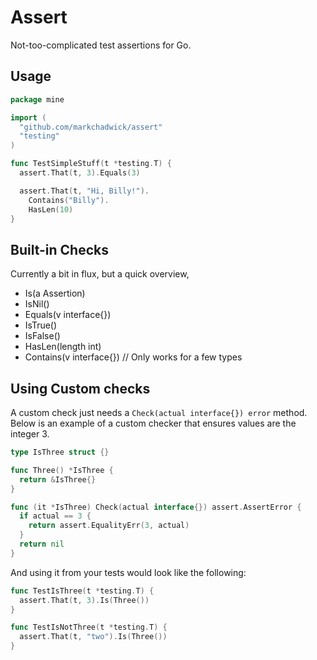 # Assert
Not-too-complicated test assertions for Go.

## Usage

```go
package mine

import (
  "github.com/markchadwick/assert"
  "testing"
)

func TestSimpleStuff(t *testing.T) {
  assert.That(t, 3).Equals(3)

  assert.That(t, "Hi, Billy!").
    Contains("Billy").
    HasLen(10)
}
```

## Built-in Checks
Currently a bit in flux, but a quick overview,

* Is(a Assertion)
* IsNil()
* Equals(v interface{})
* IsTrue()
* IsFalse()
* HasLen(length int)
* Contains(v interface{}) // Only works for a few types

## Using Custom checks
A custom check just needs a `Check(actual interface{}) error` method. Below is
an example of a custom checker that ensures values are the integer 3.

```go
type IsThree struct {}

func Three() *IsThree {
  return &IsThree{}
}

func (it *IsThree) Check(actual interface{}) assert.AssertError {
  if actual == 3 {
    return assert.EqualityErr(3, actual)
  }
  return nil
}
```

And using it from your tests would look like the following:

```go
func TestIsThree(t *testing.T) {
  assert.That(t, 3).Is(Three())
}

func TestIsNotThree(t *testing.T) {
  assert.That(t, "two").Is(Three())
}
```
